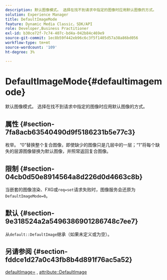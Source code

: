 ```yaml
---
description: 默认图像模式。 选择在找不到请求中指定的图像时应用默认图像的方式。
solution: Experience Manager
title: DefaultImageMode
feature: Dynamic Media Classic，SDK/API
role: Developer,Business Practitioner
exl-id: b30ce72f-7c74-407c-bd4a-042b84c469e9
source-git-commit: 1ec8b59f442eb96c6c3f5f1405d57a38a86bd056
workflow-type: tm+mt
source-wordcount: '109'
ht-degree: 3%

---
```


# DefaultImageMode{#defaultimagemode}

默认图像模式。 选择在找不到请求中指定的图像时应用默认图像的方式。

## 属性 {#section-7fa8acb63540490d9f5186231b5e77c3}

枚举。 “0”替换整个复合图像，即使缺少的图像只是几层中的一层；“1”将每个缺失的层源图像替换为默认图像，并照常返回复合图像。

## 限制 {#section-04cb0d50e8914564a8d226d0d4663c8b}

当嵌套的图像渲染、FXG或`req=set`请求失败时，图像服务会还原为`DefaultImageMode=0`。

## 默认 {#section-9e318524a2a5496386901286748c7ee7}

从`default::DefaultImage`继承（如果未定义或为空）。

## 另请参阅 {#section-fddce1d27a0c43fb8b4d891f76ac5a52}

[defaultImage=](../../../../../is-api/image-catalog/image-serving-api-ref/c-image-catalog-reference/c-attributes-reference/r-is-cat-defaultimage.md#reference-8e9900e129f54ed68462a3c2fc3bc433) ,  [attribute::DefaultImage](../../../../../is-api/http-ref/image-serving-api-ref/c-http-protocol-reference/c-command-reference/r-is-http-defaultimage.md#reference-209aa6ce830f490483412eb26af67fd2)

